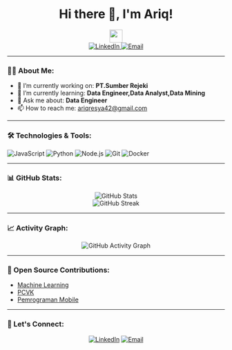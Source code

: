 <h1 align="center">Hi there 👋, I'm Ariq!</h1>

<p align="center">
  <img src="https://media.giphy.com/media/hvRJCLFzcasrR4ia7z/giphy.gif" width="30px"/>
  <br>
  <a href="https://www.linkedin.com/in/raden-ariq-resya-alauddine-017807231/">
    <img src="https://img.shields.io/badge/LinkedIn-0077B5?style=flat&logo=linkedin&logoColor=white" alt="LinkedIn">
  </a>
  <a href="mailto:ariqresya42@gmail.com">
    <img src="https://img.shields.io/badge/Email-D14836?style=flat&logo=gmail&logoColor=white" alt="Email">
  </a>
</p>

---

### 👨‍💻 About Me:

- 🔭 I’m currently working on: **PT.Sumber Rejeki**
- 🌱 I’m currently learning: **Data Engineer,Data Analyst,Data Mining**
- 💬 Ask me about: **Data Engineer**
- 📫 How to reach me: ariqresya42@gmail.com

---

### 🛠️ Technologies & Tools:

![JavaScript](https://img.shields.io/badge/JavaScript-F7DF1E?style=for-the-badge&logo=javascript&logoColor=black)
![Python](https://img.shields.io/badge/Python-3776AB?style=for-the-badge&logo=python&logoColor=white)
![Node.js](https://img.shields.io/badge/Node.js-339933?style=for-the-badge&logo=nodedotjs&logoColor=white)
![Git](https://img.shields.io/badge/Git-F05032?style=for-the-badge&logo=git&logoColor=white)
![Docker](https://img.shields.io/badge/Docker-2496ED?style=for-the-badge&logo=docker&logoColor=white)

---

### 📊 GitHub Stats:

<p align="center">
  <img src="https://github-readme-stats.vercel.app/api?username=radenariq&show_icons=true&theme=radical" alt="GitHub Stats"/>
  <br>
  <img src="https://github-readme-streak-stats.herokuapp.com/?user=radenariq&theme=radical" alt="GitHub Streak"/>
</p>

---

### 📈 Activity Graph:

<p align="center">
  <img src="https://github-readme-activity-graph.cyclic.app/graph?username=radenariq&theme=radical" alt="GitHub Activity Graph">
</p>

---

### 💼 Open Source Contributions:

- [Machine Learning](https://github.com/radenariq/MACHINE-LEARNING)
- [PCVK](https://github.com/radenariq/PCVK_Ganjil_2024-2025)
- [Pemrograman Mobile](https://github.com/radenariq/PEMROGRAMAN_MOBILE_2024-2025)

---

### 🤝 Let's Connect:

<p align="center">
  <a href="https://www.linkedin.com/in/raden-ariq-resya-alauddine-017807231/"><img src="https://img.shields.io/badge/LinkedIn-0077B5?style=flat&logo=linkedin&logoColor=white"     
     alt="LinkedIn"></a>
  <a href="mailto:ariqresya42@gmail.com"><img src="https://img.shields.io/badge/Email-D14836?style=flat&logo=gmail&logoColor=white" alt="Email"></a>
</p>
